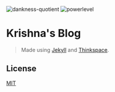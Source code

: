 ![dankness-quotient](https://img.shields.io/badge/dank%3F-100%25-blue) ![powerlevel](https://img.shields.io/badge/powerlevel-%3E9000-red)

# Krishna's Blog

> Made using [Jekyll](https://jekyllrb.com/) and [Thinkspace](https://github.com/heiswayi/thinkspace).

## License

[MIT](LICENSE.md)
